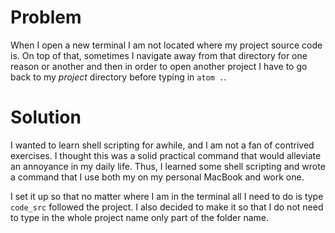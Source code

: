 # Problem

When I open a new terminal I am not located where my project source code is. On top of that, sometimes I navigate away from that directory for one reason or another and then in order to open another project I have to go back to my _project_ directory before typing in `atom .`.

# Solution

I wanted to learn shell scripting for awhile, and I am not a fan of contrived exercises. I thought this was a solid practical
command that would alleviate an annoyance in my daily life. Thus, I learned some shell scripting and wrote a command that I
use both my on my personal MacBook and work one. 

I set it up so that no matter where I am in the terminal all I need to do is type `code_src` followed the project. I 
also decided to make it so that I do not need to type in the whole project name only part of the folder name.
